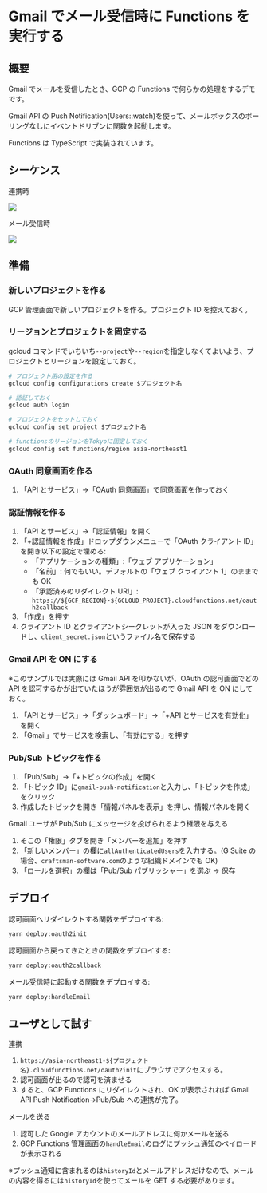 # Gmail でメール受信時に Functions を実行する

## 概要

Gmail でメールを受信したとき、GCP の Functions で何らかの処理をするデモです。

Gmail API の Push Notification(Users::watch)を使って、メールボックスのポーリングなしにイベントドリブンに関数を起動します。

Functions は TypeScript で実装されています。

## シーケンス

連携時

[![](https://mermaid.ink/img/eyJjb2RlIjoic2VxdWVuY2VEaWFncmFtXG4gIOODpuODvOOCti0-PkZ1bmN0aW9uOiAvb2F1dGgyaW5pdOOBq-OCouOCr-OCu-OCuVxuICBGdW5jdGlvbi0tPj7jg6bjg7zjgrY6IOiqjeWPr-eUu-mdouOBq-ODquODgOOCpOODrOOCr-ODiFxuICDjg6bjg7zjgrYtPj5Hb29nbGXoqo3lj6_nlLvpnaI6IOiqjeWPr1xuICBHb29nbGXoqo3lj6_nlLvpnaItLT4-44Om44O844K2OiAvb2F1dGgyY2FsbGJhY2vjgavjg6rjg4DjgqTjg6zjgq_jg4hcbiAg44Om44O844K2LT4-RnVuY3Rpb246IC9vYXV0aDJjYWxsYmFja-OBq-OCouOCr-OCu-OCuVxuICBGdW5jdGlvbi0-PkdtYWlsIEFQSTog44Ki44Kv44K744K544OI44O844Kv44Oz44KS5L2_44Gj44GmUHVzaCBOb3RpZmljYXRpb27jgpLmnInlirnljJZcbiAgR21haWwgQVBJLT4-UHViL1N1Yjog44OI44OU44OD44Kv44Gr44OR44OW44Oq44OD44K344Oj44Go44GX44Gm55m76YyyXG4iLCJtZXJtYWlkIjp7InRoZW1lIjoiZGVmYXVsdCJ9LCJ1cGRhdGVFZGl0b3IiOmZhbHNlfQ)](https://mermaid-js.github.io/mermaid-live-editor/#/edit/eyJjb2RlIjoic2VxdWVuY2VEaWFncmFtXG4gIOODpuODvOOCti0-PkZ1bmN0aW9uOiAvb2F1dGgyaW5pdOOBq-OCouOCr-OCu-OCuVxuICBGdW5jdGlvbi0tPj7jg6bjg7zjgrY6IOiqjeWPr-eUu-mdouOBq-ODquODgOOCpOODrOOCr-ODiFxuICDjg6bjg7zjgrYtPj5Hb29nbGXoqo3lj6_nlLvpnaI6IOiqjeWPr1xuICBHb29nbGXoqo3lj6_nlLvpnaItLT4-44Om44O844K2OiAvb2F1dGgyY2FsbGJhY2vjgavjg6rjg4DjgqTjg6zjgq_jg4hcbiAg44Om44O844K2LT4-RnVuY3Rpb246IC9vYXV0aDJjYWxsYmFja-OBq-OCouOCr-OCu-OCuVxuICBGdW5jdGlvbi0-PkdtYWlsIEFQSTog44Ki44Kv44K744K544OI44O844Kv44Oz44KS5L2_44Gj44GmUHVzaCBOb3RpZmljYXRpb27jgpLmnInlirnljJZcbiAgR21haWwgQVBJLT4-UHViL1N1Yjog44OI44OU44OD44Kv44Gr44OR44OW44Oq44OD44K344Oj44Go44GX44Gm55m76YyyXG4iLCJtZXJtYWlkIjp7InRoZW1lIjoiZGVmYXVsdCJ9LCJ1cGRhdGVFZGl0b3IiOmZhbHNlfQ)

メール受信時

[![](https://mermaid.ink/img/eyJjb2RlIjoic2VxdWVuY2VEaWFncmFtXG4gIEdtYWlsLT4-UHViL1N1YjogZ21haWwtcHVzaC1ub3RpZmljYXRpb27jg4jjg5Tjg4Pjgq_jgavjg6Hjg4Pjgrvjg7zjgrjjgpLnmbvpjLJcbiAgUHViL1N1Yi0-PkZ1bmN0aW9uOiBoYW5kbGVFbWFpbOmWouaVsOOCkui1t-WLlVxuIiwibWVybWFpZCI6eyJ0aGVtZSI6ImRlZmF1bHQifSwidXBkYXRlRWRpdG9yIjpmYWxzZX0)](https://mermaid-js.github.io/mermaid-live-editor/#/edit/eyJjb2RlIjoic2VxdWVuY2VEaWFncmFtXG4gIEdtYWlsLT4-UHViL1N1YjogZ21haWwtcHVzaC1ub3RpZmljYXRpb27jg4jjg5Tjg4Pjgq_jgavjg6Hjg4Pjgrvjg7zjgrjjgpLnmbvpjLJcbiAgUHViL1N1Yi0-PkZ1bmN0aW9uOiBoYW5kbGVFbWFpbOmWouaVsOOCkui1t-WLlVxuIiwibWVybWFpZCI6eyJ0aGVtZSI6ImRlZmF1bHQifSwidXBkYXRlRWRpdG9yIjpmYWxzZX0)

## 準備

### 新しいプロジェクトを作る

GCP 管理画面で新しいプロジェクトを作る。プロジェクト ID を控えておく。

### リージョンとプロジェクトを固定する

gcloud コマンドでいちいち`--project`や`--region`を指定しなくてよいよう、プロジェクトとリージョンを設定しておく。

```bash
# プロジェクト用の設定を作る
gcloud config configurations create $プロジェクト名

# 認証しておく
gcloud auth login

# プロジェクトをセットしておく
gcloud config set project $プロジェクト名

# functionsのリージョンをTokyoに固定しておく
gcloud config set functions/region asia-northeast1
```

### OAuth 同意画面を作る

1. 「API とサービス」→「OAuth 同意画面」で同意画面を作っておく

### 認証情報を作る

1. 「API とサービス」→「認証情報」を開く
1. 「+認証情報を作成」ドロップダウンメニューで「OAuth クライアント ID」を開き以下の設定で埋める:
   - 「アプリケーションの種類」:「ウェブ アプリケーション」
   - 「名前」: 何でもいい。デフォルトの「ウェブ クライアント 1」のままでも OK
   - 「承認済みのリダイレクト URI」: `https://${GCF_REGION}-${GCLOUD_PROJECT}.cloudfunctions.net/oauth2callback`
1. 「作成」を押す
1. クライアント ID とクライアントシークレットが入った JSON をダウンロードし、`client_secret.json`というファイル名で保存する

### Gmail API を ON にする

※このサンプルでは実際には Gmail API を叩かないが、OAuth の認可画面でどの API を認可するかが出ていたほうが雰囲気が出るので Gmail API を ON にしておく。

1. 「API とサービス」→「ダッシュボード」→「+API とサービスを有効化」を開く
1. 「Gmail」でサービスを検索し、「有効にする」を押す

### Pub/Sub トピックを作る

1. 「Pub/Sub」→「+トピックの作成」を開く
1. 「トピック ID」に`gmail-push-notification`と入力し、「トピックを作成」をクリック
1. 作成したトピックを開き「情報パネルを表示」を押し、情報パネルを開く

Gmail ユーザが Pub/Sub にメッセージを投げられるよう権限を与える

1. そこの「権限」タブを開き「メンバーを追加」を押す
1. 「新しいメンバー」の欄に`allAuthenticatedUsers`を入力する。(G Suite の場合、`craftsman-software.com`のような組織ドメインでも OK)
1. 「ロールを選択」の欄は「Pub/Sub パブリッシャー」を選ぶ → 保存

## デプロイ

認可画面へリダイレクトする関数をデプロイする:

```bash
yarn deploy:oauth2init
```

認可画面から戻ってきたときの関数をデプロイする:

```bash
yarn deploy:oauth2callback
```

メール受信時に起動する関数をデプロイする:

```bash
yarn deploy:handleEmail
```

## ユーザとして試す

連携

1. `https://asia-northeast1-${プロジェクト名}.cloudfunctions.net/oauth2init`にブラウザでアクセスする。
1. 認可画面が出るので認可を済ませる
1. すると、GCP Functions にリダイレクトされ、OK が表示されれば Gmail API Push Notification→Pub/Sub への連携が完了。

メールを送る

1. 認可した Google アカウントのメールアドレスに何かメールを送る
1. GCP Functions 管理画面の`handleEmail`のログにプッシュ通知のペイロードが表示される

※プッシュ通知に含まれるのは`historyId`とメールアドレスだけなので、メールの内容を得るには`historyId`を使ってメールを GET する必要があります。
